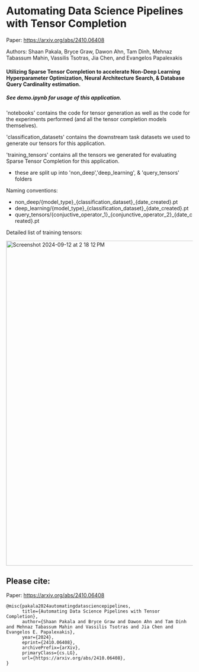 # Automating Data Science Pipelines with Tensor Completion

Paper: https://arxiv.org/abs/2410.06408

Authors: Shaan Pakala, Bryce Graw, Dawon Ahn, Tam Dinh, Mehnaz Tabassum Mahin, Vassilis Tsotras, Jia Chen, and Evangelos Papalexakis

#### Utilizing Sparse Tensor Completion to accelerate Non-Deep Learning Hyperparameter Optimization, Neural Architecture Search, & Database Query Cardinality estimation.

##### See demo.ipynb for usage of this application.

'notebooks' contains the code for tensor generation as well as the code for the experiments performed (and all the tensor completion models themselves).

'classification_datasets' contains the downstream task datasets we used to generate our tensors for this application.

'training_tensors' contains all the tensors we generated for evaluating Sparse Tensor Completion for this application.
  - these are split up into 'non_deep','deep_learning', & 'query_tensors' folders

Naming conventions:
  - non_deep/{model_type}\_{classification\_dataset}\_{date\_created}.pt
  - deep_learning/{model_type}\_{classification\_dataset}\_{date\_created}.pt
  - query_tensors/{conjuctive\_operator\_1}_{conjunctive\_operator\_2}\_{date\_created}.pt


Detailed list of training tensors:

<img width="875" alt="Screenshot 2024-09-12 at 2 18 12 PM" src="https://github.com/user-attachments/assets/2b95f2cb-f21f-406d-a7cd-c4a6c26566a0">



## Please cite:
Paper: https://arxiv.org/abs/2410.06408

```
@misc{pakala2024automatingdatasciencepipelines,
      title={Automating Data Science Pipelines with Tensor Completion}, 
      author={Shaan Pakala and Bryce Graw and Dawon Ahn and Tam Dinh and Mehnaz Tabassum Mahin and Vassilis Tsotras and Jia Chen and Evangelos E. Papalexakis},
      year={2024},
      eprint={2410.06408},
      archivePrefix={arXiv},
      primaryClass={cs.LG},
      url={https://arxiv.org/abs/2410.06408}, 
}
```
